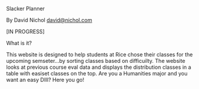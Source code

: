 Slacker Planner

By David Nichol
david@nichol.com

[IN PROGRESS]

What is it?

This website is designed to help students at Rice chose their classes for the upcoming semseter...by sorting classes based on difficuilty. The website looks at previous course eval data and displays the distribution classes in a table with easiset classes on the top. Are you a Humanities major and you want an easy DIII? Here you go!